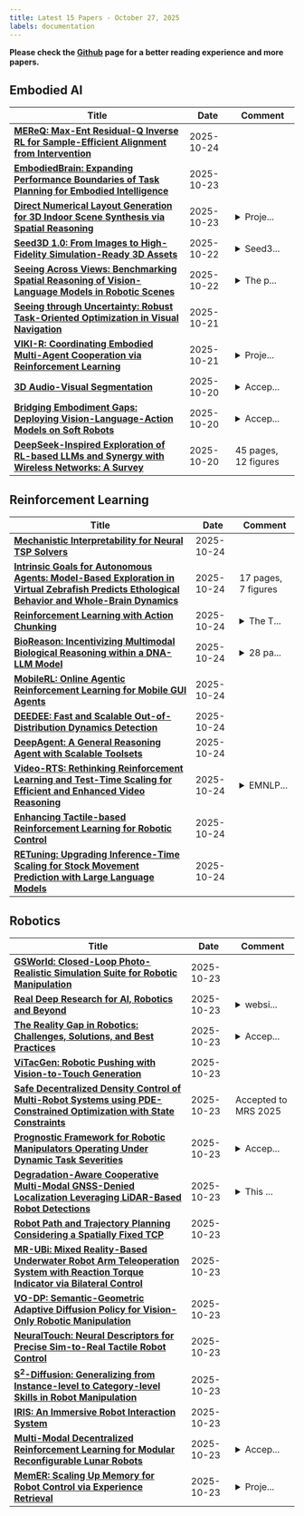 ```yaml
---
title: Latest 15 Papers - October 27, 2025
labels: documentation
---
```

**Please check the [Github](https://github.com/zezhishao/MTS_Daily_ArXiv) page for a better reading experience and more papers.**

## Embodied AI
| **Title** | **Date** | **Comment** |
| --- | --- | --- |
| **[MEReQ: Max-Ent Residual-Q Inverse RL for Sample-Efficient Alignment from Intervention](http://arxiv.org/abs/2406.16258v4)** | 2025-10-24 |  |
| **[EmbodiedBrain: Expanding Performance Boundaries of Task Planning for Embodied Intelligence](http://arxiv.org/abs/2510.20578v1)** | 2025-10-23 |  |
| **[Direct Numerical Layout Generation for 3D Indoor Scene Synthesis via Spatial Reasoning](http://arxiv.org/abs/2506.05341v2)** | 2025-10-23 | <details><summary>Proje...</summary><p>Project Page: https://directlayout.github.io/</p></details> |
| **[Seed3D 1.0: From Images to High-Fidelity Simulation-Ready 3D Assets](http://arxiv.org/abs/2510.19944v1)** | 2025-10-22 | <details><summary>Seed3...</summary><p>Seed3D 1.0 Technical Report; Official Page on https://seed.bytedance.com/seed3d</p></details> |
| **[Seeing Across Views: Benchmarking Spatial Reasoning of Vision-Language Models in Robotic Scenes](http://arxiv.org/abs/2510.19400v1)** | 2025-10-22 | <details><summary>The p...</summary><p>The project and benchmark are publicly available at https://github.com/microsoft/MV-RoboBench</p></details> |
| **[Seeing through Uncertainty: Robust Task-Oriented Optimization in Visual Navigation](http://arxiv.org/abs/2510.00441v3)** | 2025-10-21 |  |
| **[VIKI-R: Coordinating Embodied Multi-Agent Cooperation via Reinforcement Learning](http://arxiv.org/abs/2506.09049v2)** | 2025-10-21 | <details><summary>Proje...</summary><p>Project page: https://faceong.github.io/VIKI-R/</p></details> |
| **[3D Audio-Visual Segmentation](http://arxiv.org/abs/2411.02236v2)** | 2025-10-20 | <details><summary>Accep...</summary><p>Accepted at the NeurIPS 2024 Workshop on Audio Imagination; this version updates the project page link</p></details> |
| **[Bridging Embodiment Gaps: Deploying Vision-Language-Action Models on Soft Robots](http://arxiv.org/abs/2510.17369v1)** | 2025-10-20 | <details><summary>Accep...</summary><p>Accepted by NeurIPS 2025 SpaVLE workshop. 4 pages, 2 figures(in main paper, excluding references and supplements)</p></details> |
| **[DeepSeek-Inspired Exploration of RL-based LLMs and Synergy with Wireless Networks: A Survey](http://arxiv.org/abs/2503.09956v4)** | 2025-10-20 | 45 pages, 12 figures |

## Reinforcement Learning
| **Title** | **Date** | **Comment** |
| --- | --- | --- |
| **[Mechanistic Interpretability for Neural TSP Solvers](http://arxiv.org/abs/2510.21693v1)** | 2025-10-24 |  |
| **[Intrinsic Goals for Autonomous Agents: Model-Based Exploration in Virtual Zebrafish Predicts Ethological Behavior and Whole-Brain Dynamics](http://arxiv.org/abs/2506.00138v2)** | 2025-10-24 | 17 pages, 7 figures |
| **[Reinforcement Learning with Action Chunking](http://arxiv.org/abs/2507.07969v3)** | 2025-10-24 | <details><summary>The T...</summary><p>The Thirty-Ninth Annual Conference on Neural Information Processing Systems (NeurIPS 2025); 36 pages, 17 figures</p></details> |
| **[BioReason: Incentivizing Multimodal Biological Reasoning within a DNA-LLM Model](http://arxiv.org/abs/2505.23579v2)** | 2025-10-24 | <details><summary>28 pa...</summary><p>28 pages, 4 figures, 4 tables</p></details> |
| **[MobileRL: Online Agentic Reinforcement Learning for Mobile GUI Agents](http://arxiv.org/abs/2509.18119v2)** | 2025-10-24 |  |
| **[DEEDEE: Fast and Scalable Out-of-Distribution Dynamics Detection](http://arxiv.org/abs/2510.21638v1)** | 2025-10-24 |  |
| **[DeepAgent: A General Reasoning Agent with Scalable Toolsets](http://arxiv.org/abs/2510.21618v1)** | 2025-10-24 |  |
| **[Video-RTS: Rethinking Reinforcement Learning and Test-Time Scaling for Efficient and Enhanced Video Reasoning](http://arxiv.org/abs/2507.06485v2)** | 2025-10-24 | <details><summary>EMNLP...</summary><p>EMNLP 2025. The first two authors contributed equally. Project page: https://sites.google.com/cs.unc.edu/videorts2025/</p></details> |
| **[Enhancing Tactile-based Reinforcement Learning for Robotic Control](http://arxiv.org/abs/2510.21609v1)** | 2025-10-24 |  |
| **[RETuning: Upgrading Inference-Time Scaling for Stock Movement Prediction with Large Language Models](http://arxiv.org/abs/2510.21604v1)** | 2025-10-24 |  |

## Robotics
| **Title** | **Date** | **Comment** |
| --- | --- | --- |
| **[GSWorld: Closed-Loop Photo-Realistic Simulation Suite for Robotic Manipulation](http://arxiv.org/abs/2510.20813v1)** | 2025-10-23 |  |
| **[Real Deep Research for AI, Robotics and Beyond](http://arxiv.org/abs/2510.20809v1)** | 2025-10-23 | <details><summary>websi...</summary><p>website: https://realdeepresearch.github.io</p></details> |
| **[The Reality Gap in Robotics: Challenges, Solutions, and Best Practices](http://arxiv.org/abs/2510.20808v1)** | 2025-10-23 | <details><summary>Accep...</summary><p>Accepted for Publication as part of the Annual Review of Control, Robotics, and Autonomous Systems 2026</p></details> |
| **[ViTacGen: Robotic Pushing with Vision-to-Touch Generation](http://arxiv.org/abs/2510.14117v2)** | 2025-10-23 |  |
| **[Safe Decentralized Density Control of Multi-Robot Systems using PDE-Constrained Optimization with State Constraints](http://arxiv.org/abs/2510.20643v1)** | 2025-10-23 | Accepted to MRS 2025 |
| **[Prognostic Framework for Robotic Manipulators Operating Under Dynamic Task Severities](http://arxiv.org/abs/2412.00538v2)** | 2025-10-23 | <details><summary>Accep...</summary><p>Accepted for Publication in IEEE Transactions on Systems, Man, and Cybernetics: Systems</p></details> |
| **[Degradation-Aware Cooperative Multi-Modal GNSS-Denied Localization Leveraging LiDAR-Based Robot Detections](http://arxiv.org/abs/2510.20480v1)** | 2025-10-23 | <details><summary>This ...</summary><p>This work has been submitted to the IEEE for possible publication</p></details> |
| **[Robot Path and Trajectory Planning Considering a Spatially Fixed TCP](http://arxiv.org/abs/2510.20473v1)** | 2025-10-23 |  |
| **[MR-UBi: Mixed Reality-Based Underwater Robot Arm Teleoperation System with Reaction Torque Indicator via Bilateral Control](http://arxiv.org/abs/2510.20407v1)** | 2025-10-23 |  |
| **[VO-DP: Semantic-Geometric Adaptive Diffusion Policy for Vision-Only Robotic Manipulation](http://arxiv.org/abs/2510.15530v3)** | 2025-10-23 |  |
| **[NeuralTouch: Neural Descriptors for Precise Sim-to-Real Tactile Robot Control](http://arxiv.org/abs/2510.20390v1)** | 2025-10-23 |  |
| **[S$^2$-Diffusion: Generalizing from Instance-level to Category-level Skills in Robot Manipulation](http://arxiv.org/abs/2502.09389v3)** | 2025-10-23 |  |
| **[IRIS: An Immersive Robot Interaction System](http://arxiv.org/abs/2502.03297v3)** | 2025-10-23 |  |
| **[Multi-Modal Decentralized Reinforcement Learning for Modular Reconfigurable Lunar Robots](http://arxiv.org/abs/2510.20347v1)** | 2025-10-23 | <details><summary>Accep...</summary><p>Accepted in IEEE iSpaRo 2025. Awaiting Publication</p></details> |
| **[MemER: Scaling Up Memory for Robot Control via Experience Retrieval](http://arxiv.org/abs/2510.20328v1)** | 2025-10-23 | <details><summary>Proje...</summary><p>Project page: https://jen-pan.github.io/memer/</p></details> |

